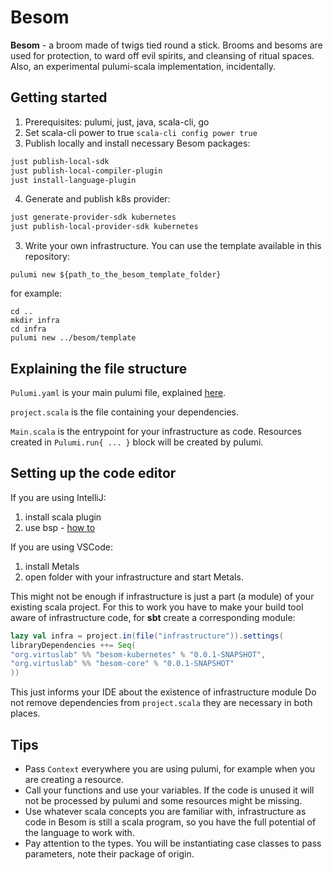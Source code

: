 # Besom
**Besom** - a broom made of twigs tied round a stick. Brooms and besoms are used for protection, to ward off evil spirits, and cleansing of ritual spaces. Also, an experimental pulumi-scala implementation, incidentally.

## Getting started
1. Prerequisites: pulumi, just, java, scala-cli, go
2. Set scala-cli power to true `scala-cli config power true`
3. Publish locally and install necessary Besom packages:
```bash
just publish-local-sdk
just publish-local-compiler-plugin
just install-language-plugin
```
4. Generate and publish k8s provider:
```bash
just generate-provider-sdk kubernetes
just publish-local-provider-sdk kubernetes
```
3. Write your own infrastructure. You can use the template available in this repository:
```shell
pulumi new ${path_to_the_besom_template_folder}
```
for example:
```shell
cd ..
mkdir infra
cd infra
pulumi new ../besom/template
```
## Explaining the file structure
`Pulumi.yaml` is your main pulumi file, explained [here](https://www.pulumi.com/docs/concepts/projects/project-file/). 

`project.scala` is the file containing your dependencies.

`Main.scala` is the entrypoint for your infrastructure as code. Resources created in `Pulumi.run{ ... }` block will be created by pulumi.

## Setting up the code editor

If you are using IntelliJ: 
1. install scala plugin
2. use bsp - [how to](https://www.jetbrains.com/help/idea/bsp-support.html)  

If you are using VSCode:
1. install Metals
2. open folder with your infrastructure and start Metals.

This might not be enough if infrastructure is just a part (a module) of your existing scala project. For this to work you have to make your build tool aware of infrastructure code, for **sbt** create a corresponding module: 
   ```scala
lazy val infra = project.in(file("infrastructure")).settings(
   libraryDependencies ++= Seq(
   "org.virtuslab" %% "besom-kubernetes" % "0.0.1-SNAPSHOT",
   "org.virtuslab" %% "besom-core" % "0.0.1-SNAPSHOT"
   ))
   ```
This just informs your IDE about the existence of infrastructure module Do not remove dependencies from `project.scala` they are necessary in both places.

## Tips
- Pass `Context` everywhere you are using pulumi, for example when you are creating a resource.
- Call your functions and use your variables. If the code is unused it will not be processed by pulumi and some resources might be missing.
- Use whatever scala concepts you are familiar with, infrastructure as code in Besom is still a scala program, so you have the full potential of the language to work with.
- Pay attention to the types. You will be instantiating case classes to pass parameters, note their package of origin.